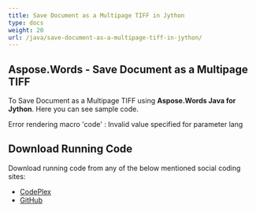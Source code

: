 ```yaml
---
title: Save Document as a Multipage TIFF in Jython
type: docs
weight: 20
url: /java/save-document-as-a-multipage-tiff-in-jython/
---
```


## **Aspose.Words - Save Document as a Multipage TIFF**
To Save Document as a Multipage TIFF using **Aspose.Words Java for Jython**. Here you can see sample code.

Error rendering macro 'code' : Invalid value specified for parameter lang
## **Download Running Code**
Download running code from any of the below mentioned social coding sites:

- [CodePlex](https://asposewordsjavajython.codeplex.com/releases/view/619260)
- [GitHub](https://github.com/aspose-words/Aspose.Words-for-Java/releases/tag/Aspose.Words_Java_for_Jython-v1.0.0)
